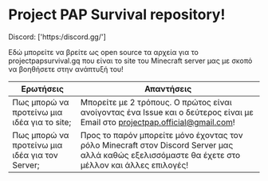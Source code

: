 # Project PAP Survival repository!

Discord: ['https:/discord.gg/']

Εδώ μπορείτε να βρείτε ως open source τα αρχεία για το projectpapsurvival.gq που είναι το site του Minecraft server μας με σκοπό να βοηθήσετε στην ανάπτυξή του!

|Ερωτήσεις                                      |Απαντήσεις                                                                                                                                     |
|---------------------------------------------- |---------------------------------------------------------------------------------------------------------------------------------------------- |
|Πως μπορώ να προτείνω μια ιδέα για το site;    |Μπορείτε με 2 τρόπους. Ο πρώτος είναι ανοίγοντας ένα Issue και ο δεύτερος είναι με Email στο projectpap.official@gmail.com!                    |
|Πως μπορώ να προτείνω μια ιδέα για τον Server; |Προς το παρόν μπορείτε μόνο έχοντας τον ρόλο Minecraft στον Discord Server μας αλλά καθώς εξελισσόμαστε θα έχετε στο μέλλον και άλλες επιλογές!|
